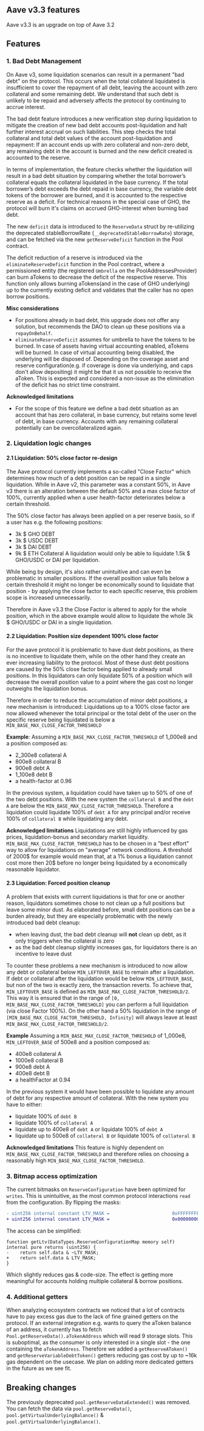 ## Aave v3.3 features

Aave v3.3 is an upgrade on top of Aave 3.2

## Features

### 1. Bad Debt Management

On Aave v3, some liquidation scenarios can result in a permanent "bad debt" on the protocol.
This occurs when the total collateral liquidated is insufficient to cover the repayment of all debt, leaving the account with zero collateral and some remaining debt.
We understand that such debt is unlikely to be repaid and adversely affects the protocol by continuing to accrue interest.

The bad debt feature introduces a new verification step during liquidation to mitigate the creation of new bad debt accounts post-liquidation and halt further interest accrual on such liabilities.
This step checks the total collateral and total debt values of the account post-liquidation and repayment:
If an account ends up with zero collateral and non-zero debt, any remaining debt in the account is burned and the new deficit created is accounted to the reserve.

In terms of implementation, the feature checks whether the liquidation will result in a bad debt situation by comparing whether the total borrower’s collateral equals the collateral liquidated in the base currency.
If the total borrower’s debt exceeds the debt repaid in base currency, the variable debt tokens of the borrower are burned, and it is accounted to the respective reserve as a deficit.
For technical reasons in the special case of GHO, the protocol will burn it's claims on accrued GHO-interest when burning bad debt.

The new `deficit` data is introduced to the `ReserveData` struct by re-utilizing the deprecated stableBorrowRate (`__deprecatedStableBorrowRate`) storage, and can be fetched via the new `getReserveDeficit` function in the Pool contract.

The deficit reduction of a reserve is introduced via the `eliminateReserveDeficit` function in the Pool contract, where a permissioned entity (the registered `Umbrella` on the PoolAddressesProvider) can burn aTokens to decrease the deficit of the respective reserve.
This function only allows burning aTokens(and in the case of GHO underlying) up to the currently existing deficit and validates that the caller has no open borrow positions.

**Misc considerations**

- For positions already in bad debt, this upgrade does not offer any solution, but recommends the DAO to clean up these positions via a `repayOnBehalf`.
- `eliminateReserveDeficit` assumes for umbrella to have the tokens to be burned. In case of assets having virtual accounting enabled, aTokens will be burned. In case of virtual accounting being disabled, the underlying will be disposed of.
  Depending on the coverage asset and reserve configuration(e.g. if coverage is done via underlying, and caps don't allow depositing) it might be that it us not possible to receive the aToken.
  This is expected and considered a non-issue as the elimination of the deficit has no strict time constraint.

**Acknowledged limitations**

- For the scope of this feature we define a bad debt situation as an account that has zero collateral, in base currency, but retains some level of debt, in base currency.
  Accounts with any remaining collateral potentially can be overcollateralized again.

### 2. Liquidation logic changes

#### 2.1 Liquidation: 50% close factor re-design

The Aave protocol currently implements a so-called "Close Factor" which determines how much of a debt position can be repaid in a single liquidation.
While in Aave v2, this parameter was a constant 50%, in Aave v3 there is an alteration between the default 50% and a max close factor of 100%, currently applied when a user health-factor deteriorates below a certain threshold.

The 50% close factor has always been applied on a per reserve basis, so if a user has e.g. the following positions:

- 3k $ GHO DEBT
- 3k $ USDC DEBT
- 3k $ DAI DEBT
- 9k $ ETH Collateral
  A liquidation would only be able to liquidate 1.5k $ GHO/USDC or DAI per liquidation.

While being by design, it's also rather unintuitive and can even be problematic in smaller positions.
If the overall position value falls below a certain threshold it might no longer be economically sound to liquidate that position - by applying the close factor to each specific reserve, this problem scope is increased unnecessarily.

Therefore in Aave v3.3 the Close Factor is altered to apply for the whole position, which in the above example would allow to liquidate the whole 3k $ GHO/USDC or DAI in a single liquidation.

#### 2.2 Liquidation: Position size dependent 100% close factor

For the aave protocol it is problematic to have dust debt positions, as there is no incentive to liquidate them, while on the other hand they create an ever increasing liability to the protocol.
Most of these dust debt positions are caused by the 50% close factor being applied to already small positions.
In this liquidators can only liquidate 50% of a position which will decrease the overall position value to a point where the gas cost no longer outweighs the liquidation bonus.

Therefore in order to reduce the accumulation of minor debt positions, a new mechanism is introduced:
Liquidations up to a 100% close factor are now allowed whenever the total principal or the total debt of the user on the specific reserve being liquidated is below a `MIN_BASE_MAX_CLOSE_FACTOR_THRESHOLD`

**Example**:
Assuming a `MIN_BASE_MAX_CLOSE_FACTOR_THRESHOLD` of 1_000e8 and a position composed as:

- 2_300e8 collateral A
- 800e8 collateral B
- 900e8 debt A
- 1_100e8 debt B
- a health-factor at 0.96

In the previous system, a liquidation could have taken up to 50% of one of the two debt positions.
With the new system the `collateral B` and the `debt A` are below the `MIN_BASE_MAX_CLOSE_FACTOR_THRESHOLD`.
Therefore a liquidation could liquidate 100% of `debt A` for any principal and/or receive 100% of `collateral B` while liquidating any debt.

**Acknowledged limitations**
Liquidations are still highly influenced by gas prices, liquidation-bonus and secondary market liquidity.
`MIN_BASE_MAX_CLOSE_FACTOR_THRESHOLD` has to be chosen in a "best effort" way to allow for liquidations on "average" network conditions.
A threshold of 2000$ for example would mean that, at a 1% bonus a liquidation cannot cost more then 20$ before no longer being liquidated by a economically reasonable liquidator.

#### 2.3 Liquidation: Forced position cleanup

A problem that exists with current liquidations is that for one or another reason, liquidators sometimes chose to not clean up a full positions but leave some minor dust.
As elaborated before, small debt positions can be a burden already, but they are especially problematic with the newly introduced bad debt cleanup:

- when leaving dust, the bad debt cleanup will **not** clean up debt, as it only triggers when the collateral is zero
- as the bad debt cleanup slightly increases gas, for liquidators there is an incentive to leave dust

To counter these problems a new mechanism is introduced to now allow any debt or collateral below `MIN_LEFTOVER_BASE` to remain after a liquidation.
If debt or collateral after the liquidation would be below `MIN_LEFTOVER_BASE`, but non of the two is exactly zero, the transaction reverts.
To achieve that, `MIN_LEFTOVER_BASE` is defined as `MIN_BASE_MAX_CLOSE_FACTOR_THRESHOLD/2`.
This way it is ensured that in the range of `[0, MIN_BASE_MAX_CLOSE_FACTOR_THRESHOLD]` you can perform a full liquidation (via close Factor 100%).
On the other hand a 50% liquidation in the range of `[MIN_BASE_MAX_CLOSE_FACTOR_THRESHOLD, Infinity]` will always leave at least `MIN_BASE_MAX_CLOSE_FACTOR_THRESHOLD/2`.

**Example**
Assuming a `MIN_BASE_MAX_CLOSE_FACTOR_THRESHOLD` of 1_000e8, `MIN_LEFTOVER_BASE` of 500e8 and a position composed as:

- 400e8 collateral A
- 1000e8 collateral B
- 900e8 debt A
- 400e8 debt B
- a healthFactor at 0.94

In the previous system it would have been possible to liquidate any amount of debt for any respective amount of collateral.
With the new system you have to either:

- liquidate 100% of `debt B`
- liquidate 100% of `collateral A`
- liquidate up to 400e8 of `debt A` or liquidate 100% of `debt A`
- liquidate up to 500e8 of `collateral B` or liquidate 100% of `collateral B`

**Acknowledged limitations**
This feature is highly dependent on `MIN_BASE_MAX_CLOSE_FACTOR_THRESHOLD` and therefore relies on choosing a reasonably high `MIN_BASE_MAX_CLOSE_FACTOR_THRESHOLD`.

### 3. Bitmap access optimization

The current bitmasks on `ReserveConfiguration` have been optimized for `writes`.
This is unintuitive, as the most common protocol interactions `read` from the configuration.
By flipping the masks:

```diff
- uint256 internal constant LTV_MASK =                       0xFFFFFFFFFFFFFFFFFFFFFFFFFFFFFFFFFFFFFFFFFFFFFFFFFFFFFFFFFFFF0000; // prettier-ignore
+ uint256 internal constant LTV_MASK =                       0x000000000000000000000000000000000000000000000000000000000000FFFF; // prettier-ignore
```

The access can be simplified:

```
function getLtv(DataTypes.ReserveConfigurationMap memory self) internal pure returns (uint256) {
-    return self.data & ~LTV_MASK;
+    return self.data & LTV_MASK;
}
```

Which slightly reduces gas & code-size. The effect is getting more meaningful for accounts holding multiple collateral & borrow positions.

### 4. Additional getters

When analyzing ecosystem contracts we noticed that a lot of contracts have to pay excess gas due to the lack of fine grained getters on the protocol.
If an external integration e.g. wants to query the aToken balance of an address, it currently has to fetch `Pool.getReserveData().aTokenAddress` which will read 9 storage slots.
This is suboptimal, as the consumer is only interested in a single slot - the one containing the `aTokenAddress`.
Therefore we added a `getReserveAToken()` and `getReserveVariableDebtToken()` getters reducing gas cost by up to ~16k gas dependent on the usecase.
We plan on adding more dedicated getters in the future as we see fit.

## Breaking changes

The previously deprecated `pool.getReserveDataExtended()` was removed.
You can fetch the data via `pool.getReserveData()`, `pool.getVirtualUnderlyingBalance()` & `pool.getVirtualUnderlyingBalance()`.
